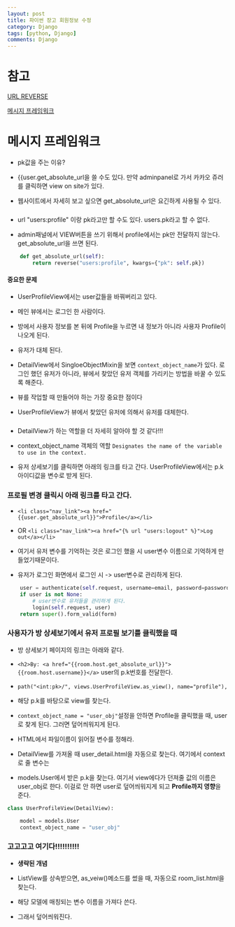```yaml
---
layout: post
title: 파이썬 장고 회원정보 수정 
category: Django
tags: [python, Django]
comments: Django
---
```


# 참고

[URL REVERSE](https://wayhome25.github.io/django/2017/05/05/django-url-reverse/)

[메시지 프레임워크](https://docs.djangoproject.com/en/3.1/ref/contrib/messages/)

# 메시지 프레임워크

- pk값을 주는 이유?

- {{user.get_absolute_url을 쓸 수도 있다. 만약 adminpanel로 가서 카카오 쥬러를 클릭하면 view on site가 있다.

- 웹사이트에서 자세히 보고 싶으면 get_absolute_url은 요긴하게 사용될 수 있다.

###

- url "users:profile" 이랑 pk라고만 할 수도 있다. users.pk라고 할 수 없다. 

- admin패널에서 VIEW버튼을 쓰기 위해서  profile에서는 pk만 전달하지 않는다. get_absolute_url을 쓰면 된다.

```python
    def get_absolute_url(self):
        return reverse("users:profile", kwargs={"pk": self.pk})
```

#### 중요한 문제

- UserProfileView에서는 user값들을 바꿔버리고 있다.

- 메인 뷰에서는 로그인 한 사람이다.

- 방에서 사용자 정보를 본 뒤에 Profile을 누르면 내 정보가 아니라 사용자 Profile이 나오게 된다.

- 유저가 대체 된다.

- DetailView에서 SingloeObjectMixin을 보면 `context_object_name`가 있다. 로그인 했던 유저가 아니라, 뷰에서 찾았던 유저 객체를 가리키는 방법을 바꿀 수 있도록 해준다.

- 뷰를 작업할 때 만들어야 하는 가장 중요한 점이다

- UserProfileView가 뷰에서 찾았던 유저에 의해서 유저를 대체한다.

###

- DetailView가 하는 역할을 더 자세히 알아야 할 것 같다!!!

- context_object_name 객체의 역할 `Designates the name of the variable to use in the context.`

- 유저 상세보기를 클릭하면 아래의 링크를 타고 간다.  UserProfileView에서는 p.k아이디값을 변수로 받게 된다.

### 프로필 변경 클릭시 아래 링크를 타고 간다.

- `<li class="nav_link"><a href="{{user.get_absolute_url}}">Profile</a></li>`

- OR `<li class="nav_link"><a href="{% url "users:logout" %}">Log out</a></li>`

- 여기서 유저 변수를 기억하는 것은 로그인 했을 시 user변수 이름으로 기억하게 만들었기때문이다.

- 유저가 로그인 화면에서 로그인 시 -> user변수로 관리하게 된다.

```python
    user = authenticate(self.request, username=email, password=password)
    if user is not None:
        # user변수로 유저들을 관리하게 된다.
        login(self.request, user)
    return super().form_valid(form)
```

### 사용자가 방 상세보기에서 유저 프로필 보기를 클릭했을 때

- 방 상세보기 페이지의 링크는 아래와 같다.

- `<h2>By: <a href="{{room.host.get_absolute_url}}">{{room.host.username}}</a>` user의 p.k번호를 전달한다.

- `path("<int:pk>/", views.UserProfileView.as_view(), name="profile"),`

- 해당 p.k를 바탕으로 view를 찾는다.

- `context_object_name = "user_obj"`설정을 안하면 Profile을 클릭했을 때, user로 찾게 된다. 그러면 덮어씌워지게 된다.

- HTML에서 파일이름이 읽어질 변수를 정해라.

- DetailView를 가져올 때 user_detail.html을 자동으로 찾는다. 여기에서 context로 줄 변수는

- models.User에서 받은 p.k을 찾는다. 여기서 view에다가 던져줄 값의 이름은 user_obj로 한다. 이걸로 안 하면 user로 덮어씌워지게 되고 **Profile까지 영향**을 준다.

```python
class UserProfileView(DetailView):

    model = models.User
    context_object_name = "user_obj"
```


### 고고고고 여기다!!!!!!!!!!

- **생략된 개념**

- ListView를 상속받으면, as_veiw()메소드를 썼을 때, 자동으로 room_list.html을 찾는다.

- 해당 모델에 매칭되는 변수 이름을 가져다 쓴다.

- 그래서 덮어씌워진다.